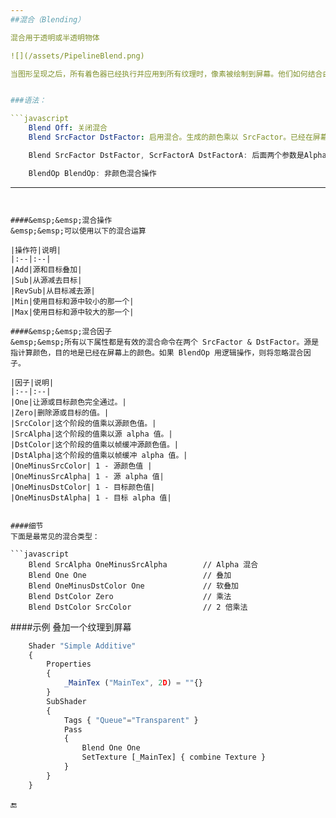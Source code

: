 ```yaml
---
##混合（Blending）

混合用于透明或半透明物体

![](/assets/PipelineBlend.png)

当图形呈现之后，所有着色器已经执行并应用到所有纹理时，像素被绘制到屏幕。他们如何结合由混合命令控制。


###语法：

```javascript
    Blend Off: 关闭混合
    Blend SrcFactor DstFactor: 启用混合。生成的颜色乘以 SrcFactor。已经在屏幕上的颜色乘以 DstFactor 和两个加在一起。
```
```javascript
    Blend SrcFactor DstFactor, ScrFactorA DstFactorA: 后面两个参数是Alpha通道的混合因子
```

```javascript
    BlendOp BlendOp: 非颜色混合操作
```

---
```


####&emsp;&emsp;混合操作
&emsp;&emsp;可以使用以下的混合运算

|操作符|说明|
|:--|:--|
|Add|源和目标叠加|
|Sub|从源减去目标|
|RevSub|从目标减去源|
|Min|使用目标和源中较小的那一个|
|Max|使用目标和源中较大的那一个|

####&emsp;&emsp;混合因子
&emsp;&emsp;所有以下属性都是有效的混合命令在两个 SrcFactor & DstFactor。源是指计算颜色，目的地是已经在屏幕上的颜色。如果 BlendOp 用逻辑操作，则将忽略混合因子。

|因子|说明|
|:--|:--|
|One|让源或目标颜色完全通过。|
|Zero|删除源或目标的值。|
|SrcColor|这个阶段的值乘以源颜色值。|
|SrcAlpha|这个阶段的值乘以源 alpha 值。|
|DstColor|这个阶段的值乘以帧缓冲源颜色值。|
|DstAlpha|这个阶段的值乘以帧缓冲 alpha 值。|
|OneMinusSrcColor| 1 - 源颜色值 |
|OneMinusSrcAlpha| 1 - 源 alpha 值|
|OneMinusDstColor| 1 - 目标颜色值|
|OneMinusDstAlpha| 1 - 目标 alpha 值|


####细节
下面是最常见的混合类型：

```javascript
    Blend SrcAlpha OneMinusSrcAlpha        // Alpha 混合
    Blend One One                          // 叠加
    Blend OneMinusDstColor One             // 软叠加
    Blend DstColor Zero                    // 乘法
    Blend DstColor SrcColor                // 2 倍乘法
```


####示例
叠加一个纹理到屏幕
```javascript
    Shader "Simple Additive" 
    { 
        Properties 
        { 
            _MainTex ("MainTex", 2D) = ""{} 
        }  
        SubShader 
        { 
            Tags { "Queue"="Transparent" }  
            Pass  
            { 
                Blend One One 
                SetTexture [_MainTex] { combine Texture } 
            } 
        } 
    } 
```

🔚